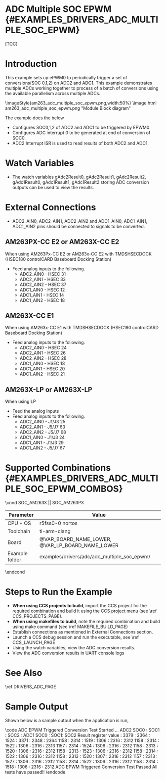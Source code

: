 # ADC Multiple SOC EPWM {#EXAMPLES_DRIVERS_ADC_MULTIPLE_SOC_EPWM}

[TOC]

# Introduction

This example sets up ePWM0 to periodically trigger a set of conversions(SOC 0,1,2)
on ADC2 and ADC1. This example demonstrates multiple ADCs working together
to process of a batch of conversions using the available parallelism
across multiple ADCs.

\imageStyle{am263_adc_multiple_soc_epwm.png,width:50%}
\image html am263_adc_multiple_soc_epwm.png "Module Block diagram"

The example does the below
- Configures SOC0,1,2 of ADC2 and ADC1 to be triggered by EPWM0.
- Configures ADC interrupt 0 to be generated at end of conversion of SOC0.
- ADC2 Interrupt ISR is used to read results of both ADC2 and ADC1.

# Watch Variables
- The watch variables gAdc2Result0, gAdc2Result1, gAdc2Result2, gAdc1Result0, gAdc1Result1, gAdc1Result2 storing ADC conversion outputs can be used to view the results.

# External Connections
- ADC2_AIN0, ADC2_AIN1, ADC2_AIN2 and ADC1_AIN0, ADC1_AIN1, ADC1_AIN2 pins should be connected to signals to be converted.

## AM263PX-CC E2 or AM263X-CC E2
When using AM263Px-CC E2 or AM263x-CC E2 with TMDSHSECDOCK (HSEC180 controlCARD Baseboard Docking Station)
- Feed analog inputs to the following.
    - ADC2_AIN0 - HSEC 31
    - ADC2_AIN1 - HSEC 33
    - ADC2_AIN2 - HSEC 37
    - ADC1_AIN0 - HSEC 12
    - ADC1_AIN1 - HSEC 14
    - ADC1_AIN2 - HSEC 18

## AM263X-CC E1
When using AM263x-CC E1 with TMDSHSECDOCK (HSEC180 controlCARD Baseboard Docking Station)
- Feed analog inputs to the following.
    - ADC2_AIN0 - HSEC 24
    - ADC2_AIN1 - HSEC 26
    - ADC2_AIN2 - HSEC 28
    - ADC1_AIN0 - HSEC 18
    - ADC1_AIN1 - HSEC 20
    - ADC1_AIN2 - HSEC 21

## AM263X-LP or AM263X-LP
When using LP
- Feed the analog inputs
- Feed analog inputs to the following.
    - ADC2_AIN0 - J1/J3 25
    - ADC2_AIN1 - J5/J7 63
    - ADC2_AIN2 - J5/J7 68
    - ADC1_AIN0 - J1/J3 24
    - ADC1_AIN1 - J1/J3 29
    - ADC1_AIN2 - J5/J7 67

# Supported Combinations {#EXAMPLES_DRIVERS_ADC_MULTIPLE_SOC_EPWM_COMBOS}

\cond SOC_AM263X || SOC_AM263PX

 Parameter      | Value
 ---------------|-----------
 CPU + OS       | r5fss0-0 nortos
 Toolchain      | ti-arm-clang
 Board          | @VAR_BOARD_NAME_LOWER, @VAR_LP_BOARD_NAME_LOWER
 Example folder | examples/drivers/adc/adc_multiple_soc_epwm/

\endcond

# Steps to Run the Example

- **When using CCS projects to build**, import the CCS project for the required combination
  and build it using the CCS project menu (see \ref CCS_PROJECTS_PAGE).
- **When using makefiles to build**, note the required combination and build using
  make command (see \ref MAKEFILE_BUILD_PAGE)
- Establish connections as mentioned in External Connections section.
- Launch a CCS debug session and run the executable, see \ref CCS_LAUNCH_PAGE
- Using the watch variables, view the ADC conversion results.
- View the ADC conversion results in UART console logs

# See Also

\ref DRIVERS_ADC_PAGE

# Sample Output

Shown below is a sample output when the application is run,

\code
ADC EPWM Triggered Conversion Test Started ...
ADC2 SOC0 : SOC1 : SOC2 : ADC1 SOC0 : SOC1: SOC2 Result register value :
3379 : 2364 : 1524 : 3371 : 2348 : 2364
1158 : 2314 : 1519 : 1306 : 2316 : 2312
1158 : 2314 : 1522 : 1306 : 2316 : 2313
1157 : 2314 : 1524 : 1306 : 2316 : 2312
1158 : 2313 : 1520 : 1306 : 2316 : 2312
1158 : 2313 : 1523 : 1306 : 2316 : 2312
1158 : 2314 : 1522 : 1306 : 2316 : 2312
1158 : 2313 : 1520 : 1307 : 2316 : 2312
1157 : 2313 : 1527 : 1306 : 2316 : 2312
1158 : 2314 : 1522 : 1306 : 2316 : 2312
1158 : 2314 : 1518 : 1306 : 2316 : 2312
ADC EPWM Triggered Conversion Test Passed
All tests have passed!!
\endcode
